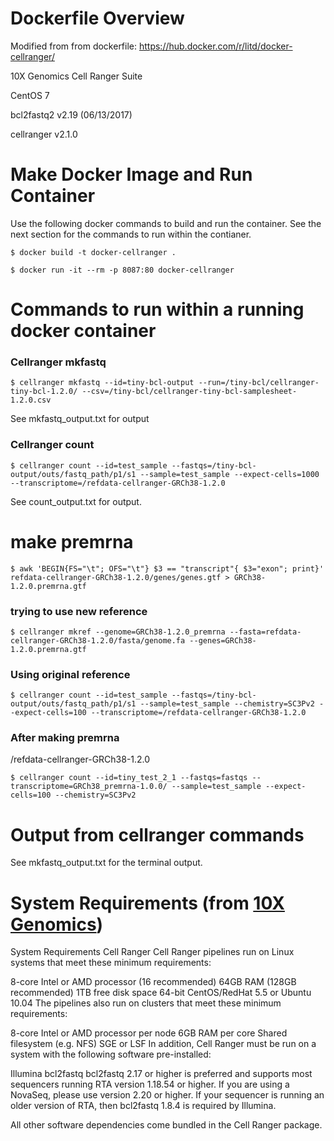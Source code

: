 # Dockerfile Overview
Modified from from dockerfile: https://hub.docker.com/r/litd/docker-cellranger/

10X Genomics Cell Ranger Suite

CentOS 7

bcl2fastq2 v2.19 (06/13/2017)

cellranger v2.1.0

# Make Docker Image and Run Container
  Use the following docker commands to build and run the container. See the next section for the commands to run within the contianer.

  `$ docker build -t docker-cellranger .`

  `$ docker run -it --rm -p 8087:80 docker-cellranger`

# Commands to run within a running docker container

  ### Cellranger mkfastq
  `$ cellranger mkfastq --id=tiny-bcl-output --run=/tiny-bcl/cellranger-tiny-bcl-1.2.0/ --csv=/tiny-bcl/cellranger-tiny-bcl-samplesheet-1.2.0.csv`

  See mkfastq_output.txt for output

  ### Cellranger count
  `$ cellranger count --id=test_sample --fastqs=/tiny-bcl-output/outs/fastq_path/p1/s1 --sample=test_sample --expect-cells=1000 --transcriptome=/refdata-cellranger-GRCh38-1.2.0`

  See count_output.txt for output.


  # make premrna
  `$ awk 'BEGIN{FS="\t"; OFS="\t"} $3 == "transcript"{ $3="exon"; print}' refdata-cellranger-GRCh38-1.2.0/genes/genes.gtf > GRCh38-1.2.0.premrna.gtf`


  ### trying to use new reference
  `$ cellranger mkref --genome=GRCh38-1.2.0_premrna --fasta=refdata-cellranger-GRCh38-1.2.0/fasta/genome.fa --genes=GRCh38-1.2.0.premrna.gtf`

  ### Using original reference
  `$ cellranger count --id=test_sample --fastqs=/tiny-bcl-output/outs/fastq_path/p1/s1 --sample=test_sample --chemistry=SC3Pv2 --expect-cells=100 --transcriptome=/refdata-cellranger-GRCh38-1.2.0`

  ### After making premrna

/refdata-cellranger-GRCh38-1.2.0

  `$ cellranger count --id=tiny_test_2_1 --fastqs=fastqs --transcriptome=GRCh38_premrna-1.0.0/ --sample=test_sample --expect-cells=100 --chemistry=SC3Pv2`

# Output from cellranger commands

See mkfastq_output.txt for the terminal output.

# System Requirements (from [10X Genomics](https://support.10xgenomics.com/single-cell-gene-expression/software/overview/system-requirements))

System Requirements
Cell Ranger
Cell Ranger pipelines run on Linux systems that meet these minimum requirements:

8-core Intel or AMD processor (16 recommended)
64GB RAM (128GB recommended)
1TB free disk space
64-bit CentOS/RedHat 5.5 or Ubuntu 10.04
The pipelines also run on clusters that meet these minimum requirements:

8-core Intel or AMD processor per node
6GB RAM per core
Shared filesystem (e.g. NFS)
SGE or LSF
In addition, Cell Ranger must be run on a system with the following software pre-installed:

Illumina bcl2fastq
bcl2fastq 2.17 or higher is preferred and supports most sequencers running RTA version 1.18.54 or higher. If you are using a NovaSeq, please use version 2.20 or higher. If your sequencer is running an older version of RTA, then bcl2fastq 1.8.4 is required by Illumina.

All other software dependencies come bundled in the Cell Ranger package.